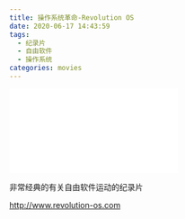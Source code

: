 ```yaml
---
title: 操作系统革命-Revolution OS
date: 2020-06-17 14:43:59
tags:
  - 纪录片
  - 自由软件
  - 操作系统
categories: movies
---
```


<iframe src="//player.bilibili.com/player.html?aid=796140504&bvid=BV1iC4y187nT&cid=235560964&page=1" scrolling="no" border="0" frameborder="no" framespacing="0" allowfullscreen="true"> </iframe>


非常经典的有关自由软件运动的纪录片

<http://www.revolution-os.com>
